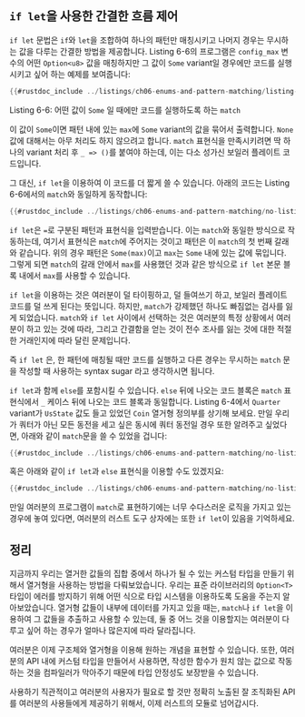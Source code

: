 ## `if let`을 사용한 간결한 흐름 제어

`if let` 문법은 `if`와 `let`을 조합하여 하나의 패턴만 매칭시키고
나머지 경우는 무시하는 값을 다루는 간결한 방법을 제공합니다.
Listing 6-6의 프로그램은 `config_max` 변수의 어떤 `Option<u8>`
값을 매칭하지만 그 값이 `Some` variant일 경우에만 코드를 실행시키고
싶어 하는 예제를 보여줍니다:

```rust
{{#rustdoc_include ../listings/ch06-enums-and-pattern-matching/listing-06-06/src/main.rs:here}}
```

<span class="caption">Listing 6-6: 어떤 값이 `Some` 일 때에만 코드를 실행하도록
하는 `match`</span>

이 값이 `Some`이면 패턴 내에 있는 `max`에 `Some` variant의 값을
묶어서 출력합니다. `None` 값에 대해서는 아무 처리도 하지 않으려고
합니다. `match` 표현식을 만족시키려면 딱 하나의 variant 처리 후
`_ => ()`를 붙여야 하는데, 이는 다소 성가신 보일러 플레이트
코드입니다.

그 대신, `if let`을 이용하여 이 코드를 더 짧게 쓸 수 있습니다. 아래의 코드는
Listing 6-6에서의 `match`와 동일하게 동작합니다:

```rust
{{#rustdoc_include ../listings/ch06-enums-and-pattern-matching/no-listing-12-if-let/src/main.rs:here}}
```

`if let`은 `=`로 구분된 패턴과 표현식을 입력받습니다. 이는
`match`와 동일한 방식으로 작동하는데, 여기서 표현식은 `match`에
주어지는 것이고 패턴은 이 `match`의 첫 번째 갈래와 같습니다.
위의 경우 패턴은 `Some(max)`이고 `max`는 `Some` 내에 있는
값에 묶입니다. 그렇게 되면 `match`의 갈래 안에서 `max`를
사용했던 것과 같은 방식으로 `if let` 본문 블록 내에서 `max`를
사용할 수 있습니다.

`if let`을 이용하는 것은 여러분이 덜 타이핑하고, 덜 들여쓰기 하고, 보일러
플레이트 코드를 덜 쓰게 된다는 뜻입니다. 하지만, `match`가 강제했던 하나도
빠짐없는 검사를 잃게 되었습니다. `match`와 `if let` 사이에서 선택하는 것은
여러분의 특정 상황에서 여러분이 하고 있는 것에 따라, 그리고 간결함을 얻는
것이 전수 조사를 잃는 것에 대한 적절한 거래인지에 따라 달린 문제입니다.

즉 `if let` 은, 한 패턴에 매칭될 때만 코드를 실행하고 다른 경우는 무시하는
`match` 문을 작성할 때 사용하는 syntax sugar 라고 생각하시면 됩니다.

`if let`과 함께 `else`를 포함시킬 수 있습니다. `else` 뒤에 나오는
코드 블록은 `match` 표현식에서 `_` 케이스 뒤에 나오는 코드 블록과
동일합니다. Listing 6-4에서 `Quarter` variant가 `UsState` 값도 들고
있었던 `Coin` 열거형 정의부를 상기해 보세요.
만일 우리가 쿼터가 아닌 모든 동전을 세고 싶은 동시에 쿼터 동전일
경우 또한 알려주고 싶었다면, 아래와 같이 `match`문을 쓸 수 있었을
겁니다:

```rust
{{#rustdoc_include ../listings/ch06-enums-and-pattern-matching/no-listing-13-count-and-announce-match/src/main.rs:here}}
```

혹은 아래와 같이 `if let`과 `else` 표현식을 이용할 수도 있겠지요:

```rust
{{#rustdoc_include ../listings/ch06-enums-and-pattern-matching/no-listing-14-count-and-announce-if-let-else/src/main.rs:here}}
```

만일 여러분의 프로그램이 `match`로 표현하기에는 너무 수다스러운 로직을 가지고 있는 경우에 놓여 있다면,
여러분의 러스트 도구 상자에는 또한 `if let`이 있음을 기억하세요.

## 정리

지금까지 우리는 열거한 값들의 집합 중에서 하나가 될 수 있는 커스텀 타입을 만들기 위해서 열거형을
사용하는 방법을 다뤄보았습니다. 우리는 표준 라이브러리의 `Option<T>` 타입이 에러를 방지하기 위해
어떤 식으로 타입 시스템을 이용하도록 도움을 주는지 알아보았습니다. 열거형 값들이 내부에 데이터를
가지고 있을 때는, `match`나 `if let`을 이용하여 그 값들을 추출하고 사용할 수 있는데,
둘 중 어느 것을 이용할지는 여러분이 다루고 싶어 하는 경우가 얼마나 많은지에 따라 달라집니다.

여러분은 이제 구조체와 열거형을 이용해 원하는 개념을 표현할 수 있습니다.
또한, 여러분의 API 내에 커스텀 타입을 만들어서 사용하면, 작성한 함수가
원치 않는 값으로 작동하는 것을 컴파일러가 막아주기 때문에 타입 안정성도
보장받을 수 있습니다.

사용하기 직관적이고 여러분의 사용자가 필요로 할 것만 정확히 노출된 잘
조직화된 API를 여러분의 사용들에게 제공하기 위해서, 이제 러스트의 모듈로
넘어갑시다.
